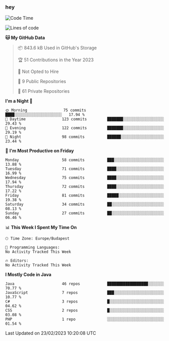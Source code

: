 ### hey

<!--START_SECTION:waka-->
![Code Time](http://img.shields.io/badge/Code%20Time-884%20hrs%2054%20mins-blue)

![Lines of code](https://img.shields.io/badge/From%20Hello%20World%20I%27ve%20Written-721.3%20thousand%20lines%20of%20code-blue)

**🐱 My GitHub Data** 

> 📦 843.6 kB Used in GitHub's Storage 
 > 
> 🏆 51 Contributions in the Year 2023
 > 
> 🚫 Not Opted to Hire
 > 
> 📜 9 Public Repositories 
 > 
> 🔑 61 Private Repositories 
 > 
**I'm a Night 🦉** 

```text
🌞 Morning                75 commits          ████░░░░░░░░░░░░░░░░░░░░░   17.94 % 
🌆 Daytime                123 commits         ███████░░░░░░░░░░░░░░░░░░   29.43 % 
🌃 Evening                122 commits         ███████░░░░░░░░░░░░░░░░░░   29.19 % 
🌙 Night                  98 commits          ██████░░░░░░░░░░░░░░░░░░░   23.44 % 
```
📅 **I'm Most Productive on Friday** 

```text
Monday                   58 commits          ███░░░░░░░░░░░░░░░░░░░░░░   13.88 % 
Tuesday                  71 commits          ████░░░░░░░░░░░░░░░░░░░░░   16.99 % 
Wednesday                75 commits          ████░░░░░░░░░░░░░░░░░░░░░   17.94 % 
Thursday                 72 commits          ████░░░░░░░░░░░░░░░░░░░░░   17.22 % 
Friday                   81 commits          █████░░░░░░░░░░░░░░░░░░░░   19.38 % 
Saturday                 34 commits          ██░░░░░░░░░░░░░░░░░░░░░░░   08.13 % 
Sunday                   27 commits          ██░░░░░░░░░░░░░░░░░░░░░░░   06.46 % 
```


📊 **This Week I Spent My Time On** 

```text
🕑︎ Time Zone: Europe/Budapest

💬 Programming Languages: 
No Activity Tracked This Week

🔥 Editors: 
No Activity Tracked This Week
```

**I Mostly Code in Java** 

```text
Java                     46 repos            ██████████████████░░░░░░░   70.77 % 
JavaScript               7 repos             ███░░░░░░░░░░░░░░░░░░░░░░   10.77 % 
C#                       3 repos             █░░░░░░░░░░░░░░░░░░░░░░░░   04.62 % 
CSS                      2 repos             █░░░░░░░░░░░░░░░░░░░░░░░░   03.08 % 
PHP                      1 repo              ░░░░░░░░░░░░░░░░░░░░░░░░░   01.54 % 
```




 Last Updated on 23/02/2023 10:20:08 UTC
<!--END_SECTION:waka-->
